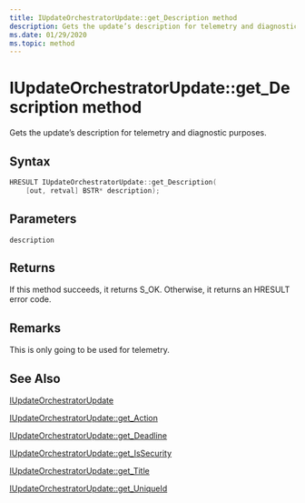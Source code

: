 ```yaml
---
title: IUpdateOrchestratorUpdate::get_Description method
description: Gets the update’s description for telemetry and diagnostic purposes.
ms.date: 01/29/2020
ms.topic: method
---
```


# IUpdateOrchestratorUpdate::get_Description method

Gets the update’s description for telemetry and diagnostic purposes.

## Syntax
```cpp
HRESULT IUpdateOrchestratorUpdate::get_Description(
    [out, retval] BSTR* description);
```

## Parameters

`description`

## Returns
If this method succeeds, it returns S_OK. Otherwise, it returns an HRESULT error code.

## Remarks

This is only going to be used for telemetry.

## See Also

[IUpdateOrchestratorUpdate](iupdateorchestratorupdate.md)

[IUpdateOrchestratorUpdate::get_Action](iupdateorchestratorupdate-get-action.md)

[IUpdateOrchestratorUpdate::get_Deadline](iupdateorchestratorupdate-get-deadline.md)

[IUpdateOrchestratorUpdate::get_IsSecurity](iupdateorchestratorupdate-get-issecurity.md)

[IUpdateOrchestratorUpdate::get_Title](iupdateorchestratorupdate-get-title.md)

[IUpdateOrchestratorUpdate::get_UniqueId](iupdateorchestratorupdate-get-uniqueid.md)
